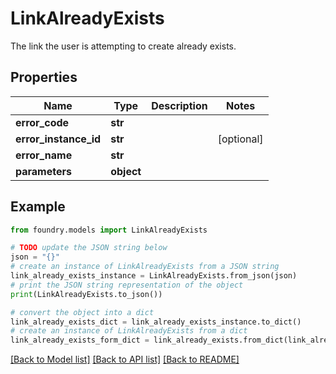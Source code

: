 # LinkAlreadyExists

The link the user is attempting to create already exists.

## Properties

Name | Type | Description | Notes
------------ | ------------- | ------------- | -------------
**error_code** | **str** |  |
**error_instance_id** | **str** |  | \[optional\]
**error_name** | **str** |  |
**parameters** | **object** |  |

## Example

```python
from foundry.models import LinkAlreadyExists

# TODO update the JSON string below
json = "{}"
# create an instance of LinkAlreadyExists from a JSON string
link_already_exists_instance = LinkAlreadyExists.from_json(json)
# print the JSON string representation of the object
print(LinkAlreadyExists.to_json())

# convert the object into a dict
link_already_exists_dict = link_already_exists_instance.to_dict()
# create an instance of LinkAlreadyExists from a dict
link_already_exists_form_dict = link_already_exists.from_dict(link_already_exists_dict)
```

[\[Back to Model list\]](../README.md#documentation-for-models) [\[Back to API list\]](../README.md#documentation-for-api-endpoints) [\[Back to README\]](../README.md)
